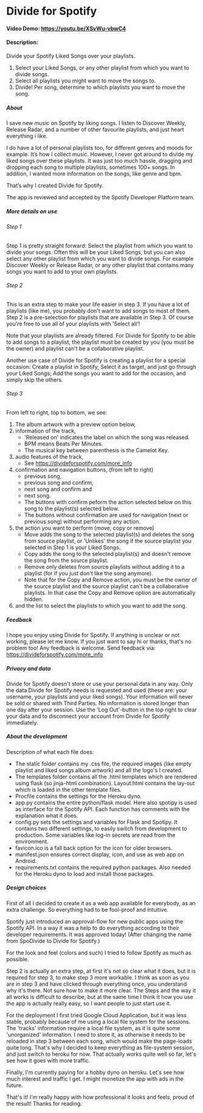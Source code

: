 # Divide for Spotify
#### Video Demo:  https://youtu.be/XSvWu-vbwC4
#### Description:
Divide your Spotify Liked Songs over your playlists.
1. Select your Liked Songs, or any other playlist from which you want to divide songs.
2. Select all playlists you might want to move the songs to.
3. Divide! Per song, determine to which playlists you want to move the song.

##### About

I save new music on Spotify by liking songs. I listen to Discover Weekly, Release Radar, and a number of other favourite playlists, and just heart everything i like.

I do have a lot of personal playlists too, for different genres and moods for example. It’s how I collect music. However, I never got around to divide my liked songs over these playlists. It was just too much hassle, dragging and dropping each song to multiple playlists, sometimes 100+ songs. In addition, I wanted more information on the songs, like genre and bpm.

That’s why I created Divide for Spotify.

The app is reviewed and accepted by the Spotify Developer Platform team.

##### More details on use
###### Step 1
Step 1 is pretty straight forward: Select the playlist from which you want to divide your songs. Often this will be your Liked Songs, but you can also select any other playlist from which you want to divide songs. For example Discover Weekly or Release Radar, or any other playlist that contains many songs you want to add to your own playlists.

###### Step 2
This is an extra step to make your life easier in step 3. If you have a lot of playlists (like me), you probably don't want to add songs to most of them. Step 2 is a pre-selection for playlists that are available in Step 3. Of course you're free to use all of your playlists with 'Select all'!

Note that your playlists are already filtered. For Divide for Spotify to be able to add songs to a playlist, the playlist must be created by you (you must be the owner) and playlist can't be a collaborative playlist.

Another use case of Divide for Spotify is creating a playlist for a special occasion: Create a playlist in Spotify, Select it as target, and just go through your Liked Songs; Add the songs you want to add for the occasion, and simply skip the others.

###### Step 3
From left to right, top to bottom, we see:

1. The album artwork with a preview option below,
2. information of the track,
    - 'Released on' indicates the label on which the song was released.
    - BPM means Beats Per Minutes.
    - The musical key between parenthesis is the Camelot Key.
3. audio features of the track,
    - See https://divideforspotify.com/more_info
4. confirmation and navigation buttons, (from left to right)
    - previous song,
    - previous song and confirm,
    - next song and confirm and
    - next song.
    - The buttons with confirm peform the action selected below on this song to the playlist(s) selected below.
    - The buttons without confirmation are used for navigation (next or previous song) without performing any action.
5. the action you want to perform (move, copy or remove)
    - Move adds the song to the selected playlist(s) and deletes the song from source playlist, or 'Unlikes' the song if the source playlist you selected in Step 1 is your Liked Songs.
    - Copy adds the song to the selected playlist(s) and doesn't remove the song from the source playlist.
    - Remove only deletes from source playlists without adding it to a playlist (for if you just don't like the song anymore).
    - Note that for the Copy and Remove action, you must be the owner of the source playlist and the source playlist can't be a collaborative playlists. In that case the Copy and Remove option are automatically hidden.
6. and the list to select the playlists to which you want to add the song.

##### Feedback
I hope you enjoy using Divide for Spotify. If anything is unclear or not working, please let me know. If you just want to say hi or thanks, that's no problem too! Any feedback is welcome. Send feedback via: https://divideforspotify.com/more_info

##### Privacy and data
Divide for Spotify doesn't store or use your personal data in any way. Only the data Divide for Spotify needs is requested and used (these are: your username, your playlists and your liked songs). Your information will never be sold or shared with Third Parties. No information is stored longer than one day after your session. Use the 'Log Out'-button in the top right to clear your data and to disconnect your account from Divide for Spotify immediately.

##### About the development
Description of what each file does:
- The static folder contains my .css file, the required images (like empty playlist and liked songs album artwork) and all the logo's I created.
- The templates folder contains all the .html templates which are rendered using flask (so jinja-html combination). Layout.html contains the lay-out which is loaded in the other template files.
- Procfile contains the settings for the Heroku dyno.
- app.py contains the entire python/flask model. Here also spotipy is used as interface for the Spotify API. Each function has comments with the explanation what it does.
- config.py sets the settings and variables for Flask and Spotipy. It contains two different settings, to easily switch from development to production. Some variables like log-in secrets are read from the environment.
- favicon.ico is a fall back option for the icon for older browsers.
- manifest.json ensures correct display, icon, and use as web app on Android.
- requirements.txt contains the required python packages. Also needed for the Heroku dyno to load and install those packages.

##### Design choices

First of all I decided to create it as a web app available for everybody, as an extra challenge. So everything had to be fool-proof and intuitive. 

Spotify just introduced an approval-flow for new public apps using the Spotify API. In a way it was a help to do everything according to their developer requirements. It was approved today! (After changing the name from SpoDivide to Divide for Spotify.)

For the look and feel (colors and such) I tried to follow Spotify as much as possible.

Step 2 is actually an extra step, at first it's not so clear what it does, but it is required for step 3, to make step 3 more workable. I think as soon as you are in step 3 and have clicked through everything once, you understand why it's there. Not sure how to make it more clear. The Steps and the way it all works is difficult to describe, but at the same time I think it how you use the app is actually really easy, so I want people to just start use it.

For the deployment I first tried Google Cloud Application, but it was less stable, probably because of me using a local file system for the sessions. The 'tracks' information require a local file system, as it is quite some 'unorganized' information. I need to store it, as otherwise it needs to be reloaded in step 3 between each song, which would make the page-loads quite long. That's why I decided to keep everything as file-system session, and just switch to heroku for now. That actually works quite well so far, let's see how it goes with more traffic.

Finally, I'm currently paying for a hobby dyno on heroku. Let's see how much interest and traffic I get. I might monetize the app with ads in the future.

That's it! I'm really happy with how professional it looks and feels, proud of the result! Thanks for reading.
